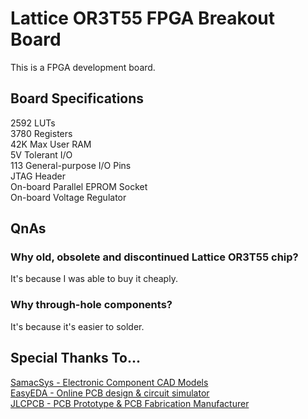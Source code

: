 # Lattice OR3T55 FPGA Breakout Board
This is a FPGA development board.

## Board Specifications
2592 LUTs  
3780 Registers  
42K Max User RAM  
5V Tolerant I/O  
113 General-purpose I/O Pins  
JTAG Header  
On-board Parallel EPROM Socket  
On-board Voltage Regulator  

## QnAs
### Why old, obsolete and discontinued Lattice OR3T55 chip?
It's because I was able to buy it cheaply.

### Why through-hole components?
It's because it's easier to solder.

## Special Thanks To...
[SamacSys - Electronic Component CAD Models](https://www.samacsys.com)  
[EasyEDA - Online PCB design & circuit simulator](https://www.easyeda.com)  
[JLCPCB - PCB Prototype & PCB Fabrication Manufacturer](https://www.jlcpcb.com)
